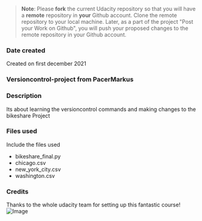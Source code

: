 >**Note**: Please **fork** the current Udacity repository so that you will have a **remote** repository in **your** Github account. Clone the remote repository to your local machine. Later, as a part of the project "Post your Work on Github", you will push your proposed changes to the remote repository in your Github account.

### Date created
Created on first december 2021

### Versioncontrol-project from PacerMarkus


### Description
Its about learning the versioncontrol commands and making changes to the bikeshare Project

### Files used
Include the files used
- bikeshare_final.py
- chicago.csv
- new_york_city.csv
- washington.csv

### Credits
Thanks to the whole udacity team for setting up this fantastic course!
![Image](https://sc.mogicons.com/c/192.jpg)
